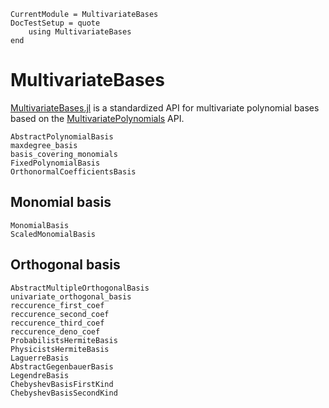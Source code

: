 ```@meta
CurrentModule = MultivariateBases
DocTestSetup = quote
    using MultivariateBases
end
```

# MultivariateBases

[MultivariateBases.jl](https://github.com/JuliaAlgebra/MultivariateBases.jl) is a standardized API for multivariate polynomial bases
based on the [MultivariatePolynomials](https://github.com/JuliaAlgebra/MultivariatePolynomials.jl) API.

```@docs
AbstractPolynomialBasis
maxdegree_basis
basis_covering_monomials
FixedPolynomialBasis
OrthonormalCoefficientsBasis
```

## Monomial basis

```@docs
MonomialBasis
ScaledMonomialBasis
```

## Orthogonal basis

```@docs
AbstractMultipleOrthogonalBasis
univariate_orthogonal_basis
reccurence_first_coef
reccurence_second_coef
reccurence_third_coef
reccurence_deno_coef
ProbabilistsHermiteBasis
PhysicistsHermiteBasis
LaguerreBasis
AbstractGegenbauerBasis
LegendreBasis
ChebyshevBasisFirstKind
ChebyshevBasisSecondKind
```
